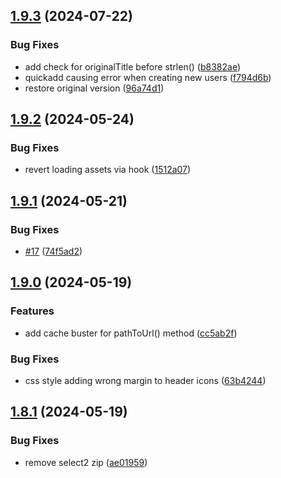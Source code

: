 ## [1.9.3](https://github.com/baumrock/RockAdminTweaks/compare/v1.9.2...v1.9.3) (2024-07-22)


### Bug Fixes

* add check for originalTitle before strlen() ([b8382ae](https://github.com/baumrock/RockAdminTweaks/commit/b8382ae271bbeb6d6f2181f66557d3842a9ec9d6))
* quickadd causing error when creating new users ([f794d6b](https://github.com/baumrock/RockAdminTweaks/commit/f794d6bd03a80ff0924c3d16f38dbcf91df4ac53))
* restore original version ([96a74d1](https://github.com/baumrock/RockAdminTweaks/commit/96a74d1b9876b1369a25034c5219975df077b6fe))

## [1.9.2](https://github.com/baumrock/RockAdminTweaks/compare/v1.9.1...v1.9.2) (2024-05-24)


### Bug Fixes

* revert loading assets via hook ([1512a07](https://github.com/baumrock/RockAdminTweaks/commit/1512a074377327651921af7aedebc10b08b41544))

## [1.9.1](https://github.com/baumrock/RockAdminTweaks/compare/v1.9.0...v1.9.1) (2024-05-21)


### Bug Fixes

* [#17](https://github.com/baumrock/RockAdminTweaks/issues/17) ([74f5ad2](https://github.com/baumrock/RockAdminTweaks/commit/74f5ad2071e57134772d09bb5082810a10ae5a91))

## [1.9.0](https://github.com/baumrock/RockAdminTweaks/compare/v1.8.1...v1.9.0) (2024-05-19)


### Features

* add cache buster for pathToUrl() method ([cc5ab2f](https://github.com/baumrock/RockAdminTweaks/commit/cc5ab2fc62634f485c002267d4c356265e040da2))


### Bug Fixes

* css style adding wrong margin to header icons ([63b4244](https://github.com/baumrock/RockAdminTweaks/commit/63b4244a2cb3183befd4fe507d91be9112957cbc))

## [1.8.1](https://github.com/baumrock/RockAdminTweaks/compare/v1.8.0...v1.8.1) (2024-05-19)


### Bug Fixes

* remove select2 zip ([ae01959](https://github.com/baumrock/RockAdminTweaks/commit/ae01959f5a04add3314cdd2905a8f616abde9ca0))

